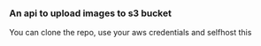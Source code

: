 ### An api to upload images to s3 bucket
You can clone the repo, use your aws credentials and selfhost this